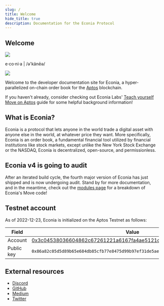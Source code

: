 ```yaml
---
slug: /
title: Welcome
hide_title: true
description: Documentation for the Econia Protocol
---
```


<div style={{
    display: "flex",
    justifyContent: "space-between",
    alignItems: "center",
    marginBottom: "var(--ifm-leading)"
}}>
    <div>
        <h2 style={{ marginBottom: "40px" }}>Welcome</h2>
        <img height={68} width={432} src="/img/EconiaBanner.svg" />
        <p style={{ marginTop: "20px" }}>e·co·ni·a | /ə'känēə/</p>
    </div>
    <img height={176} width={240}  src="/img/CodeIllustration.svg" />
</div>

Welcome to the developer documentation site for Econia, a hyper-parallelized on-chain order book for the [Aptos] blockchain.

If you haven't already, consider checking out Econia Labs' [Teach yourself Move on Aptos] guide for some helpful background information!

## What is Econia?

Econia is a protocol that lets anyone in the world trade a digital asset with anyone else in the world, at whatever price they want.
More specifically, Econia is an order book, a fundamental financial tool utilized by financial institutions like stock markets, except unlike the New York Stock Exchange or the NASDAQ, Econia is decentralized, open-source, and permissionless.

## Econia v4 is going to audit

After an iterated build cycle, the fourth major version of Econia has just shipped and is now undergoing audit.
Stand by for more documentation, and in the meantime, check out the [modules page] for a breakdown of Econia's Move code!

## Testnet account

As of 2022-12-23, Econia is initialized on the Aptos Testnet as follows:

| Field      | Value                                                                |
|------------|----------------------------------------------------------------------|
| Account    | [0x3c04538036604862c67261221a6167fa4ae5121d3649e29b330fa8c248b66200] |
| Public key | `0x86a82c05d5d89b65e684db85cfb77e8475d99b97ef31de5ae8bdf6152b2f3974` |

## External resources

* [Discord]
* [GitHub]
* [Medium]
* [Twitter]

<!---Alphabetized reference links-->

[0x3c04538036604862c67261221a6167fa4ae5121d3649e29b330fa8c248b66200]: https://explorer.aptoslabs.com/account/0x3c04538036604862c67261221a6167fa4ae5121d3649e29b330fa8c248b66200?network=testnet
[Aptos]:                                                              https://aptos.dev
[Discord]:                                                            https://discord.gg/econia
[GitHub]:                                                             https://github.com/econia-labs/econia
[Medium]:                                                             https://medium.com/econialabs
[modules page]:                                                       modules
[Teach yourself Move on Aptos]:                                       https://github.com/econia-labs/teach-yourself-move
[Twitter]:                                                            https://twitter.com/econialabs
